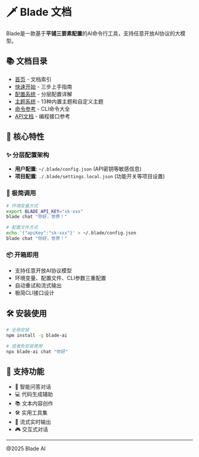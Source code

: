 # 🗡️ Blade 文档

Blade是一款基于**平铺三要素配置**的AI命令行工具，支持任意开放AI协议的大模型。

## 📚 文档目录

- [首页](./index.md) - 文档索引
- [快速开始](./QUICK_START.md) - 三步上手指南
- [配置系统](./CONFIGURATION.md) - 分层配置详解
- [主题系统](./THEMES.md) - 13种内置主题和自定义主题
- [命令参考](./COMMANDS.md) - CLI命令大全
- [API文档](./API.md) - 编程接口参考

## 🎯 核心特性

### ✨ 分层配置架构
- **用户配置**: `~/.blade/config.json` (API密钥等敏感信息)
- **项目配置**: `./.blade/settings.local.json` (功能开关等项目设置)

### 🚀 极简调用
```bash
# 环境变量方式
export BLADE_API_KEY="sk-xxx"
blade chat "你好，世界！"

# 配置文件方式  
echo '{"apiKey":"sk-xxx"}' > ~/.blade/config.json
blade chat "你好，世界！"
```

### 📦 开箱即用
- 支持任意开放AI协议模型
- 环境变量、配置文件、CLI参数三重配置
- 自动重试和流式输出
- 极简CLI接口设计

## 🛠️ 安装使用

```bash
# 全局安装
npm install -g blade-ai

# 或者免安装使用
npx blade-ai chat "你好"
```

## 🔧 支持功能

- 💬 智能问答对话
- 💻 代码生成辅助
- 📚 文本内容创作
- 🛠️ 实用工具集
- 🔄 流式实时输出
- 🎮 交互式对话

---
@2025 Blade AI